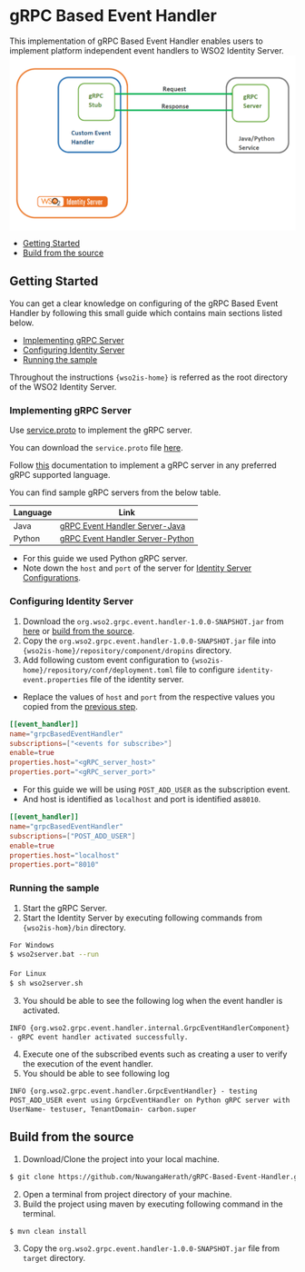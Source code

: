 # gRPC Based Event Handler
This implementation of gRPC Based Event Handler enables users to implement platform independent event handlers to WSO2 Identity Server.
<img src="https://github.com/NuwangaHerath/gRPC-Based-Event-Handler/blob/main/Architecture/Architecture.png" align="center" width="700">
- [Getting Started](#getting-started)
- [Build from the source](#build-from-the-source)

## Getting Started
You can get a clear knowledge on configuring of the gRPC Based Event Handler by following this small guide which contains main sections listed below.

- [Implementing gRPC Server](#configuring-grpc-server)
- [Configuring Identity Server](#configuring-identity-server)
- [Running the sample](#running-the-sample)

Throughout the instructions `{wso2is-home}` is referred as the root directory of the WSO2 Identity Server.

### Implementing gRPC Server
Use [service.proto](https://github.com/NuwangaHerath/gRPC-Custom-Event-Handler/blob/main/src/main/resources/service.proto) to implement the gRPC server.

You can download the `service.proto` file [here](https://github.com/NuwangaHerath/gRPC-Custom-Event-Handler/releases/tag/v1.0.0).

Follow [this](https://grpc.io/docs/) documentation to implement a gRPC server in any preferred gRPC supported language.

You can find sample gRPC servers from the below table.

| Language | Link |
| ------ | ------ |
| Java | [gRPC Event Handler Server-Java](https://github.com/NuwangaHerath/grpc-custom-event-handler-server) |
| Python | [gRPC Event Handler Server-Python](https://github.com/NuwangaHerath/grpc-event-handler-server-python)|

- For this guide we used Python gRPC server.
- Note down the `host` and `port` of the server for [Identity Server Configurations](#configuring-identity-server).


### Configuring Identity Server
1. Download the `org.wso2.grpc.event.handler-1.0.0-SNAPSHOT.jar` from [here](https://github.com/NuwangaHerath/gRPC-Custom-Event-Handler/releases/tag/v1.0.0) or [build from the source](#build-from-the-source).
2. Copy the `org.wso2.grpc.event.handler-1.0.0-SNAPSHOT.jar` file into `{wso2is-home}/repository/component/dropins` directory.
3. Add following custom event configuration to `{wso2is-home}/repository/conf/deployment.toml` file to configure `identity-event.properties` file of the identity server.
- Replace the  values of `host` and `port` from the respective values you copied from the [previous step](#implementing-grpc-server).

```toml
[[event_handler]]
name="grpcBasedEventHandler"
subscriptions=["<events for subscribe>"]
enable=true
properties.host="<gRPC_server_host>"
properties.port="<gRPC_server_port>"
```
- For this guide we will be using `POST_ADD_USER` as the subscription event.
- And host is identified as `localhost` and port is identified as`8010`.
```toml
[[event_handler]]
name="grpcBasedEventHandler"
subscriptions=["POST_ADD_USER"]
enable=true
properties.host="localhost"
properties.port="8010"
```

### Running the sample
1. Start the gRPC Server.
2. Start the Identity Server by executing following commands from `{wso2is-hom}/bin` directory.

```sh
For Windows
$ wso2server.bat --run

For Linux
$ sh wso2server.sh
```
3. You should be able to see the following log when the event handler is activated.
```
INFO {org.wso2.grpc.event.handler.internal.GrpcEventHandlerComponent} - gRPC event handler activated successfully.
```
4. Execute one of the subscribed events such as creating a user to verify the execution of the event handler.
5. You should be able to see following log
```
INFO {org.wso2.grpc.event.handler.GrpcEventHandler} - testing POST_ADD_USER event using GrpcEventHandler on Python gRPC server with UserName- testuser, TenantDomain- carbon.super

```

## Build from the source

1. Download/Clone the project into your local machine.
```sh
$ git clone https://github.com/NuwangaHerath/gRPC-Based-Event-Handler.git
```
2. Open a terminal from project directory of your machine.
2. Build the project using maven by executing following command in the terminal.
```sh
$ mvn clean install
```
3. Copy the `org.wso2.grpc.event.handler-1.0.0-SNAPSHOT.jar` file from `target` directory.

